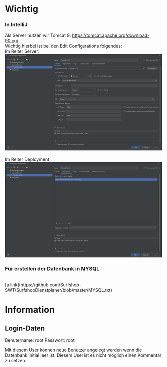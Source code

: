 # Wichtig

### In IntelliJ
Als Server nutzen wir Tomcat 9: <https://tomcat.apache.org/download-90.cgi></br>
Wichtig hierbei ist bei den Edit Configurations folgendes:</br>
Im Reiter Server:</br>
![alt text](https://github.com/Surfshop-SWT/SurfshopDienstplaner/blob/master/tomcatint.png)</br>
</br>
Im Reiter Deployment:</br>
![alt text](https://github.com/Surfshop-SWT/SurfshopDienstplaner/blob/master/tomcatdeploy.png)</br>

### Für erstellen der Datenbank in MYSQL
</br>
[a link](https://github.com/Surfshop-SWT/SurfshopDienstplaner/blob/master/MYSQL.txt)


# Information
## Login-Daten

Benutername: root
Passwort: root

Mit diesem User können neue Benutzer angelegt werden wenn die Datenbank initial leer ist. Diesem User ist es nicht
möglich einen Kommentar zu setzen.